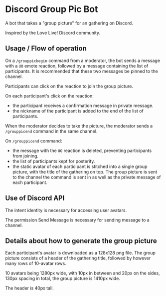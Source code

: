 # Discord Group Pic Bot

A bot that takes a "group picture" for an gathering on Discord.

Inspired by the Love Live! Discord community.

## Usage / Flow of operation

On a `/grouppicbegin` command from a moderator, the bot sends a message with a `UO` emote reaction, followed by a message containing the list of participants. It is recommended that these two messages be pinned to the channel. 

Participants can click on the reaction to join the group picture. 

On each participant's click on the reaction:
- the participant receives a confirmation message in private message. 
- the nickname of the participant is added to the end of the list of participants. 

When the moderator decides to take the picture, the moderator sends a `/grouppicend` command in the same channel.

On `/grouppicend` command:
- the message with the `UO` reaction is deleted, preventing participants from joining. 
- the list of participants kept for posterity. 
- the static avatar of each participant is stitched into a single group picture, with the title of the gathering on top. The group picture is sent to the channel the command is sent in as well as the private message of each participant.

## Use of Discord API

The intent identity is necessary for accessing user avatars.

The permission Send Message is necessary for sending message to a channel.

## Details about how to generate the group picture

Each participant's avatar is downloaded as a 128x128 png file. The group picture consists of a header of the gathering title, followed by however many rows of 10-avatar rows.

10 avatars being 1280px wide, with 10px in between and 20px on the sides, 130px spacing in total, the group picture is 1410px wide.

The header is 40px tall.
